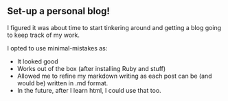 ## Set-up a personal blog!

I figured it was about time to start tinkering around and getting a blog going to keep track of my work.

I opted to use minimal-mistakes as:
- It looked good 
- Works out of the box (after installing Ruby and stuff)
- Allowed me to refine my markdown writing as each post can be (and would be) written in .md format.
- In the future, after I learn html, I could use that too.
